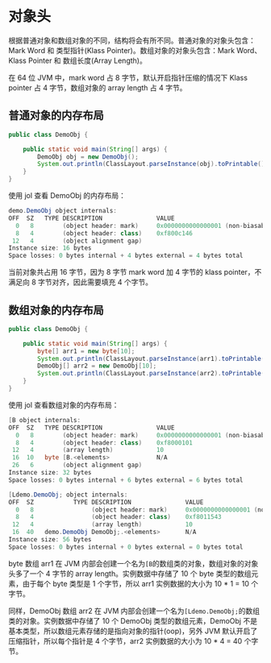 # 对象头

根据普通对象和数组对象的不同，结构将会有所不同。普通对象的对象头包含：Mark Word 和 类型指针(Klass Pointer)。数组对象的对象头包含：Mark Word、Klass Pointer 和 数组长度(Array Length)。

在 64 位 JVM 中，mark word 占 8 字节，默认开启指针压缩的情况下 Klass pointer 占 4 字节，数组对象的 array length 占 4 字节。

## 普通对象的内存布局

```java
public class DemoObj {

    public static void main(String[] args) {
        DemoObj obj = new DemoObj();
        System.out.println(ClassLayout.parseInstance(obj).toPrintable());
    }
}
```

使用 jol 查看 DemoObj 的内存布局：

```java
demo.DemoObj object internals:
OFF  SZ   TYPE DESCRIPTION               VALUE
  0   8        (object header: mark)     0x0000000000000001 (non-biasable; age: 0)
  8   4        (object header: class)    0xf800c146
 12   4        (object alignment gap)
Instance size: 16 bytes
Space losses: 0 bytes internal + 4 bytes external = 4 bytes total
```

当前对象共占用 16 字节，因为 8 字节 mark word 加 4 字节的 klass pointer，不满足向 8 字节对齐，因此需要填充 4 个字节。

## 数组对象的内存布局

```java
public class DemoObj {

    public static void main(String[] args) {
        byte[] arr1 = new byte[10];
        System.out.println(ClassLayout.parseInstance(arr1).toPrintable());
        DemoObj[] arr2 = new DemoObj[10];
        System.out.println(ClassLayout.parseInstance(arr2).toPrintable());
    }
}
```

使用 jol 查看数组对象的内存布局：

```java
[B object internals:
OFF  SZ   TYPE DESCRIPTION               VALUE
  0   8        (object header: mark)     0x0000000000000001 (non-biasable; age: 0)
  8   4        (object header: class)    0xf8000101
 12   4        (array length)            10
 16  10   byte [B.<elements>             N/A
 26   6        (object alignment gap)
Instance size: 32 bytes
Space losses: 0 bytes internal + 6 bytes external = 6 bytes total

[Ldemo.DemoObj; object internals:
OFF  SZ           TYPE DESCRIPTION               VALUE
  0   8                (object header: mark)     0x0000000000000001 (non-biasable; age: 0)
  8   4                (object header: class)    0xf8011543
 12   4                (array length)            10
 16  40   demo.DemoObj DemoObj;.<elements>       N/A
Instance size: 56 bytes
Space losses: 0 bytes internal + 0 bytes external = 0 bytes total
```

byte 数组 arr1 在 JVM 内部会创建一个名为`[B`的数组类的对象，数组对象的对象头多了一个 4 字节的 array length。实例数据中存储了 10 个 byte 类型的数组元素，由于每个 byte 类型是 1 个字节，所以 arr1 实例数据的大小为 10 \* 1 = 10 个字节。

同样，DemoObj 数组 arr2 在 JVM 内部会创建一个名为`[Ldemo.DemoObj;`的数组类的对象。实例数据中存储了 10 个 DemoObj 类型的数组元素，DemoObj 不是基本类型，所以数组元素存储的是指向对象的指针(oop)，另外 JVM 默认开启了压缩指针，所以每个指针是 4 个字节，arr2 实例数据的大小为 10 \* 4 = 40 个字节。
